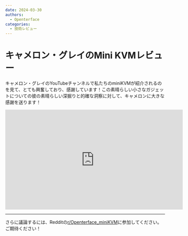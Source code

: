 ```yaml
---
date: 2024-03-30
authors:
  - Openterface
categories:
  - 技術レビュー
---
```


# キャメロン・グレイのMini KVMレビュー

キャメロン・グレイのYouTubeチャンネルで私たちのminiKVMが紹介されるのを見て、とても興奮しており、感謝しています！この素晴らしい小さなガジェットについての彼の素晴らしい深掘りと的確な洞察に対して、キャメロンに大きな感謝を送ります！

<iframe width="560" height="315" src="https://www.youtube.com/embed/xAEQpWyfY-c?si=BvkpZzJ8OfT2j8lr" title="YouTube video player" frameborder="0" allow="accelerometer; autoplay; clipboard-write; encrypted-media; gyroscope; picture-in-picture; web-share" referrerpolicy="strict-origin-when-cross-origin" allowfullscreen></iframe>

--------

さらに議論するには、Redditの[r/Openterface_miniKVM](https://www.reddit.com/r/Openterface_miniKVM/)に参加してください。ご期待ください！